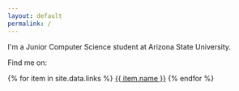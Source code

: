 ```yaml
---
layout: default
permalink: /
---
```



I'm a Junior Computer Science student at Arizona State University.

Find me on: 
<nav>
    {% for item in site.data.links %}
        <a href="{{ item.url }}">{{ item.name }}</a>
    {% endfor %}
</nav>